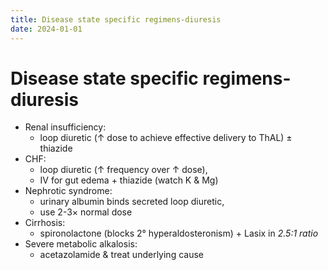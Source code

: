 ```yaml
---
title: Disease state specific regimens-diuresis
date: 2024-01-01
---
```


# Disease state specific regimens-diuresis

- Renal insufficiency:
  - loop diuretic (↑ dose to achieve effective delivery to ThAL) ± thiazide
- CHF:
  - loop diuretic (↑ frequency over ↑ dose),
  - IV for gut edema + thiazide (watch K & Mg)
- Nephrotic syndrome:
  - urinary albumin binds secreted loop diuretic,
  - use 2-3× normal dose
- Cirrhosis:
  - spironolactone (blocks 2° hyperaldosteronism) + Lasix in _2.5:1 ratio_
- Severe metabolic alkalosis:
  - acetazolamide & treat underlying cause
